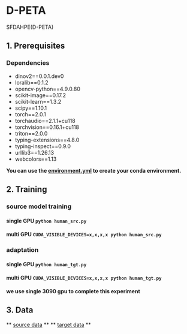 # D-PETA
SFDAHPE(D-PETA)

## 1. Prerequisites

### Dependencies
- dinov2==0.0.1.dev0
- loralib==0.1.2
- opencv-python==4.9.0.80
- scikit-image==0.17.2
- scikit-learn==1.3.2
- scipy==1.10.1
- torch==2.0.1
- torchaudio==2.1.1+cu118
- torchvision==0.16.1+cu118
- triton==2.0.0
- typing-extensions==4.8.0
- typing-inspect==0.9.0
- urllib3==1.26.13
- webcolors==1.13

**You can use the [environment.yml](https://github.com/pvbvcv/D-PETA/blob/main/environment.yml) to create your conda environment.**

## 2. Training
### source model training

#### single GPU  `python human_src.py`
#### multi GPU `CUDA_VISIBLE_DEVICES=x,x,x,x python human_src.py`

### adaptation

#### single GPU  `python human_tgt.py`
#### multi GPU `CUDA_VISIBLE_DEVICES=x,x,x,x python human_tgt.py`
**we use single 3090 gpu to complete this experiment**

## 3. Data
** [source data]() **
** [target data](https://drive.google.com/file/d/1oXHX57tH7q-8F08sQbm8fwXJEcUWjtF9/view?usp=drive_link) **

